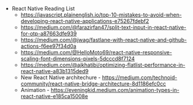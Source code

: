 - React Native Reading List 
    - https://javascript.plainenglish.io/top-10-mistakes-to-avoid-when-developing-react-native-applications-e75267fdebf2
    - https://medium.com/@farazirfan47/split-text-input-in-react-native-for-otp-a87663dfe939
    - https://medium.com/@jwag/fastlane-with-react-native-and-github-actions-f6ee97f34d0a
    - https://medium.com/@HelloMoto69/react-native-responsive-scaling-font-dimensions-pixels-5dcccd8f7124
    - https://medium.com/@ajkhatibi/optimizing-flatlist-performance-in-react-native-a83b1315ded9
    - New React Native architechure - https://medium.com/technoid-community/react-native-bridge-architecture-8d1186efc0cc
    - Animation - https://eveningkid.medium.com/animation-types-in-react-native-e185ca15008e
